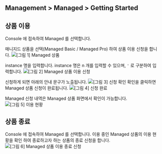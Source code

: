 ## Management > Managed > Getting Started

## 상품 이용 
Console 에 접속하여 Managed 를 선택합니다. 

매니지드 상품을 선택(Managed Basic / Managed Pro) 하여 상품 이용 신청을 합니다. 
![[그림 1] Managed 상품](http://static.toastoven.net/prod_managed/managed_1.jpg)

instance 명을 입력합니다. 
instance 명은 n 개를 입력할 수 있으며, `'` 로 구분하여 입력합니다. 
![[그림 2] Managed 상품 이용 신청](http://static.toastoven.net/prod_managed/managed_2.jpg)

신청하게 되면 아래의 안내 문구가 노출됩니다. 
![[그림 3] 신청 확인](http://static.toastoven.net/prod_managed/managed_3.jpg)
확인을 클릭하면 Managed 상품 신청이 완료됩니다. 
![[그림 4] 신청 완료](http://static.toastoven.net/prod_managed/managed_4.jpg)

Managed 신청 내역은 Managed 상품 화면에서 확인이 가능합니다. 
![[그림 5] 이용 현황](http://static.toastoven.net/prod_managed/managed_5.jpg)

## 상품 종료 
Console 에 접속하여 Managed 를 선택합니다.
이용 중인 Managed 상품의 이용 현황을 확인 하여 종료하고자 하는 상품의 종료 신청을 합니다. 
![[그림 6] Managed 상품 이용 종료 신청](http://static.toastoven.net/prod_managed/managed_6.jpg)








